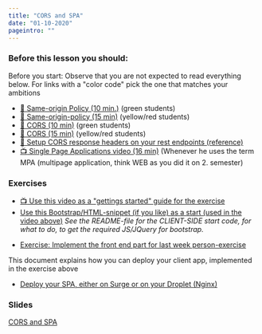 ```yaml
---
title: "CORS and SPA"
date: "01-10-2020"
pageintro: ""
---
```


### Before this lesson you should:

Before you start: Observe that you are not expected to read everything below. For links with a "color code" pick the one that matches your ambitions

<!--BEGIN readings ##-->

- [:book: Same-origin Policy (10 min.)](https://en.wikipedia.org/wiki/Same-origin_policy) (green students)
- [:book: Same-origin-policy (15 min)](https://developer.mozilla.org/en-US/docs/Web/Security/Same-origin_policy) (yellow/red students)
- [:book: CORS (10 min)](https://en.wikipedia.org/wiki/Cross-origin_resource_sharing) (green students)
- [:book: CORS (15 min)](https://developer.mozilla.org/en-US/docs/Web/HTTP/CORS) (yellow/red students)
- [:book: Setup CORS response headers on your rest endpoints (reference)](https://github.com/Dat3SemStartCode/scripts_unrelated/blob/master/cors.md)
- [:tv: Single Page Applications video (16 min)](https://www.youtube.com/watch?v=F_BYg2QGsC0) (Whenever he uses the term MPA (multipage application, think WEB as you did it on 2. semester)
<!--END readings ##-->

### Exercises

<!-- BEGIN guides ##-->

- [:tv: Use this video as a "gettings started" guide for the exercise](https://www.youtube.com/watch?v=QHzA552qlwM)
  <!-- END guides ##-->
- [Use this Bootstrap/HTML-snippet (if you like) as a start (used in the video above)](https://github.com/dat3startcode/HTML-Start-template-for-Person/blob/master/snippet.html) _See the README-file for the CLIENT-SIDE start code, for what to do, to get the required JS/JQuery for bootstrap._

<!-- BEGIN excercises ##-->

- [Exercise: Implement the front end part for last week person-exercise](https://docs.google.com/document/d/1a92c5JoCwzPHnEo03OBHjkFJtb4JwsFULsG61agWTpo/edit?usp=sharing)
<!-- END excercises ##-->

This document explains how you can deploy your client app, implemented in the exercise above

<!--BEGIN exercises_guides ##-->

- [Deploy your SPA, either on Surge or on your Droplet (Nginx)](https://docs.google.com/document/d/1SQ1PDcd-ySpH4_YAL8tXGnsT9wFdJiBkRtcGZ3Pqq90/edit?usp=sharing)

<!--END exercises_guides ##-->

### Slides

<!--BEGIN slides ##-->

[CORS and SPA](https://docs.google.com/presentation/d/1bcNeHbANgpslSuwXG4pz9DbLY9jb8vWxnt2hf2131vU/edit?usp=sharing)

<!--END slides ##-->

